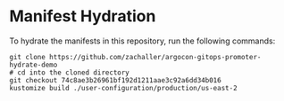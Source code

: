 # Manifest Hydration

To hydrate the manifests in this repository, run the following commands:

```shell
git clone https://github.com/zachaller/argocon-gitops-promoter-hydrate-demo
# cd into the cloned directory
git checkout 74c8ae3b26961bf192d1211aae3c92a6dd34b016
kustomize build ./user-configuration/production/us-east-2
```
